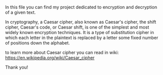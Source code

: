 In this file you can find my project dedicated to encryption and decryption of a given text.

In cryptography, a Caesar cipher, also known as Caesar's cipher, the shift cipher, Caesar's code, or Caesar shift, is one of the simplest and most widely known encryption techniques. It is a type of substitution cipher in which each letter in the plaintext is replaced by a letter some fixed number of positions down the alphabet.

to learn more about Caesar cipher you can read in wiki: https://en.wikipedia.org/wiki/Caesar_cipher

Thank you!
